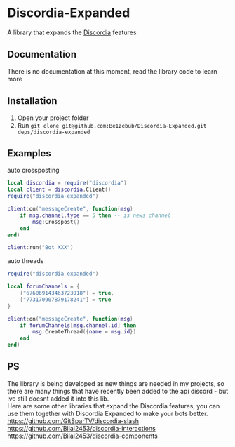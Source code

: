 # Discordia-Expanded

A library that expands the [Discordia](https://github.com/SinisterRectus/Discordia) features

## Documentation

There is no documentation at this moment, read the library code to learn more

## Installation

1. Open your project folder
2. Run `git clone git@github.com:Be1zebub/Discordia-Expanded.git deps/discordia-expanded`

## Examples

auto crossposting
```lua
local discordia = require("discordia")
local client = discordia.Client()
require("discordia-expanded")

client:on("messageCreate", function(msg)
	if msg.channel.type == 5 then -- is news channel
		msg:Crosspost()
	end
end)

client:run("Bot XXX")
```

auto threads
```lua
require("discordia-expanded")

local forumChannels = {
	["676069143463723018"] = true,
	["773170907879178241"] = true
}

client:on("messageCreate", function(msg)
	if forumChannels[msg.channel.id] then
		msg:CreateThread({name = msg.id})
	end
end)
```

## PS

The library is being developed as new things are needed in my projects, so there are many things that have recently been added to the api discord - but ive still doesnt added it into this lib.  
Here are some other libraries that expand the Discordia features, you can use them together with Discordia Expanded to make your bots better.  
https://github.com/GitSparTV/discordia-slash  
https://github.com/Bilal2453/discordia-interactions  
https://github.com/Bilal2453/discordia-components
